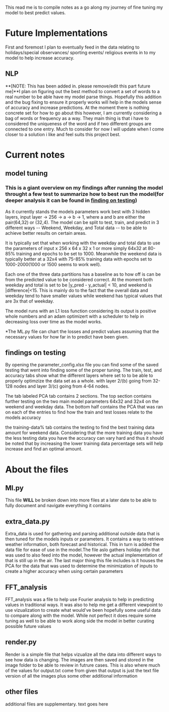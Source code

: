 This read me is to compile notes as a go along my journey of fine tuning my model to best predict values.


# Future Implementations
First and foremost I plan to eventually feed in the data relating to holidays/special observances/ sporting events/ religious events in to my model to help increase accuracy.

## NLP
**[NOTE: This has been added in. please remove/edit this part future me]**I plan on figuring out the best method to convert a set of words to a real number to be able have my model parse things. Hopefully this addition and the bug fixing to ensure it properly works will help in the models sense of accuracy and increase predictions. At the moment there is nothing concrete set for how to go about this however, I am currently considering a bag of words or frequency as a way. They main thing is that i have to considered the uniqueness of the word and if two different groups are connected to one entry. Much to consider for now I will update when I come closer to a solution i like and feel suits this project best.


# Current notes

## model tuning
### This is a giant overview on my findings after running the model throught a few test to summarize how to best run the model(for deeper analysis it can be found in [finding on testing](#findings-on-testing))

As it currently stands the models parameters work best with 3 hidden layers, input layer -> 256 -> a -> b -> 1, where a and b are either the pair(64,32) or (32,4). The model can be split to test, train, and predict in 3 different ways -- Weekend, Weekday, and Total data -- to be able to achieve better results on certain areas. 

It is typically set that when working with the weekday and total data to use the parameters of input x 256 x 64 x 32 x 1 or more simply 64x32 at 80-85% training and epochs to be set to 1000. Meanwhile the weekend data is typically better at a 32x4 with 75-85% training data with epochs set to 1000-2000(1000 or 1500 seems to work well). 

Each one of the three data partitions has a baseline as to how off is can be from the predicted value to be considered correct. At the moment both weekday and total is set to be |y_pred - y_actual| < 10, and weekend is |difference|<15. This is mainly do to the fact that the overall data and weekday tend to have smaller values while weekend has typical values that are 3x that of weekday.

The model runs with an L1 loss function considering its output is positive whole numbers and an adam optimizert with a scheduler to help in decreasing loss over time as the model works.



*The ML.py file can chart the losses and predict values assuming that the necessary values for how far in to predict have been given.


## findings on testing
By opening the parameter_config.xlsx file you can find some of the saved testing that went into finding some of the proper tuning. The train, test, and accuracy tabs show what the different layers where set to to be able to properly optimzize the data set as a whole. with layer 2/(b) going from 32-128 nodes and layer 3/(c) going from 4-64 nodes. 

The tab labeled PCA tab contains 2 sections. The top section contains further testing on the two main model parameters 64x32 and 32x4 on the weekend and weekday data. The bottom half contains the PCA that was ran on each of the entries to find how the train and test losses relate to the models accuracy

the training-data% tab contains the testing to find the best training data amount for weekend data. Considering that the more training data you have the less testing data you have the accuracy can vary hard and thus it should be noted that by increasing the lower training data percentage sets will help increase and find an optimal amount.

# About the files

## Ml.py
This file **WILL** be broken down into more files at a later date to be able to fully document and navigate everything it contains

## extra_data.py
Extra_data is used for gathering and parsing additional outside data that is then tuned for the models inputs or parameters. It contains a way to retrieve weather information, both forecast and historical. This in turn is added the data file for ease of use in the model.The file aslo gathers holiday info that was used to also feed into the model, however the actual implementation of that is still up in the air. The last major thing this file includes is it houses the PCA for the data that was used to determine the minimization of inputs to create a higher accuracy when using certain parameters

## FFT_analysis
FFT_analysis was a file to help use Fourier analysis to help in predicting values in traditional ways. It was also to help me get a different viewpoint to use vizualization to create what would've been hopefully some useful data to compare along with the model. While not perfect it does require some tuning as well to be able to work along side the model in better curating possible future values

## render.py
Render is a simple file that helps vizualize all the data into different ways to see how data is changing. The images are then saved and stored in the image folder to be able to review in futrure cases. This is also where much of the values for output.txt come from given that output is just the text file version of all the images plus some other additional information 

## other files
additional files are supplementary. text goes here